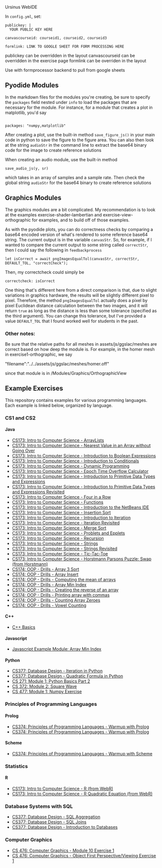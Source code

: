Ursinus WebIDE

In `config.yml`, set:

```
publickey: |  
  YOUR PUBLIC KEY HERE
```

`canvascourseid: courseid1, courseid2, courseid3`  

`formlink: LINK TO GOOGLE SHEET FOR FORM PROCESSING HERE`  

publickey can be overridden in the layout 
canvascourseid can be overridden in the exercise page
formlink can be overriden in the layout 

Use with formprocessor backend to pull from google sheets


## Pyodide Modules

In the markdown files for the modules you're creating, be sure to specify the <code>packages</code> field nested under <code>info</code> to load the packages that are necessary for the module.  For instance, for a module that creates a plot in matplotlib, you'd say

<code>
packages: "numpy,matplotlib"
</code>

After creating a plot, use the built-in method <code>save_figure_js()</code> in your main code in python to save the figure to the figure area.  You can also then look at the string <code>audioStr</code> in the command line to extract the base64 binary code for the image to create reference solutions

When creating an audio module, use the built-in method 

<code>save_audio_js(y, sr)</code>

which takes in an array of samples and a sample rate.  Then check the global string <code>audioStr</code> for the base64 binary to create reference solutions


## Graphics Modules

The graphics modules are a bit complicated.  My recommendation is to look at the examples exercise-shader-lambertian and exercise-view-orthographic for examples, and to build off of those examples.

As with the pyodide plots, you can do correctness checks by comparing a base64 encoded version of what's rendered to some reference base64 string.  The current output is in the variable <code>canvasStr</code>.  So, for example, if I wanted to compare the current output to some string called <code>correctStr</code>, then I could say the following in <code>feedbackprocess</code>

<code>let isCorrect = await pngImagesEqualTol(canvasStr, correctStr, DEFAULT_TOL, "correctCheck");</code>

Then, my correctcheck could simply be

<code>correctcheck: isCorrect</code>

One thing that's different here from a direct comparison is that, due to slight variations in graphics hardware, the results will be slightly different pixel to pixel.  Therefore, the method <code>pngImagesEqualTol</code> actually does a pixel by pixel Euclidean distance calculation between the two images, and it will return <code>true</code> as long as the distance is less than some tolerance (specified as the third argument).  You can change this tolerance, but I've provided a value <code>DEFAULT_TOL</code> that I found worked well for students in the past.

### Other notes:
Be sure that the relative paths for all meshes in assets/js/ggslac/meshes are correct based on how deep the module is.  For example, in the homer mesh in exercise1-orthographic, we say

"filename":"../../assets/js/ggslac/meshes/homer.off"

since that module is in /Modules/Graphics/OrthographicView

## Example Exercises

This repository contains examples for various programming languages. Each example is linked below, organized by language.

### CS1 and CS2

#### **Java**
- [CS173: Intro to Computer Science - ArrayLists](http://www.billmongan.com/Ursinus-WebIDE/Modules/ArrayLists/Exercise)
- [CS173: Intro to Computer Science - Nearest Value in an Array without Going Over](http://www.billmongan.com/Ursinus-WebIDE/Modules/Arrays/Exercise)
- [CS173: Intro to Computer Science - Introduction to Boolean Expressions](http://www.billmongan.com/Ursinus-WebIDE/Modules/Boolean/Exercise)
- [CS173: Intro to Computer Science - Introduction to Conditionals](http://www.billmongan.com/Ursinus-WebIDE/Modules/Conditionals/Exercise)
- [CS173: Intro to Computer Science - Dynamic Programming](http://www.billmongan.com/Ursinus-WebIDE/Modules/DynamicProgramming/Exercise)
- [CS173: Intro to Computer Science - Epoch Time Overflow Calculator](http://www.billmongan.com/Ursinus-WebIDE/Modules/EpochTime/Exercise)
- [CS173: Intro to Computer Science - Introduction to Primitive Data Types and Expressions](http://www.billmongan.com/Ursinus-WebIDE/Modules/Expressions/Exercise)
- [CS173: Intro to Computer Science - Introduction to Primitive Data Types and Expressions Revisited](http://www.billmongan.com/Ursinus-WebIDE/Modules/Expressions/Exercise2)
- [CS173: Intro to Computer Science - Four in a Row](http://www.billmongan.com/Ursinus-WebIDE/Modules/FourInARow/Exercise)
- [CS173: Intro to Computer Science - Functions](http://www.billmongan.com/Ursinus-WebIDE/Modules/Functions/Exercise)
- [CS173: Intro to Computer Science - Introduction to the NetBeans IDE](http://www.billmongan.com/Ursinus-WebIDE/Modules/IDE/Exercise)
- [CS173: Intro to Computer Science - Insertion Sort](http://www.billmongan.com/Ursinus-WebIDE/Modules/InsertionSort/Exercise)
- [CS173: Intro to Computer Science - Introduction to Iteration](http://www.billmongan.com/Ursinus-WebIDE/Modules/Iteration/Exercise)
- [CS173: Intro to Computer Science - Iteration Revisited](http://www.billmongan.com/Ursinus-WebIDE/Modules/Iteration/Exercise2)
- [CS173: Intro to Computer Science - Merge Sort](http://www.billmongan.com/Ursinus-WebIDE/Modules/MergeSort/Exercise)
- [CS173: Intro to Computer Science - Problets and Epplets](http://www.billmongan.com/Ursinus-WebIDE/Modules/Problets/Exercise)
- [CS173: Intro to Computer Science - Recursion](http://www.billmongan.com/Ursinus-WebIDE/Modules/Recursion/Exercise)
- [CS173: Intro to Computer Science - Strings](http://www.billmongan.com/Ursinus-WebIDE/Modules/Strings/Exercise)
- [CS173: Intro to Computer Science - Strings Revisited](http://www.billmongan.com/Ursinus-WebIDE/Modules/Strings/Exercise2)
- [CS173: Intro to Computer Science - Tic-Tac-Toe](http://www.billmongan.com/Ursinus-WebIDE/Modules/TicTacToe/Exercise)
- [CS173: Intro to Computer Science - Horstmann Parsons Puzzle: Swap (from Horstmann)](http://www.billmongan.com/Ursinus-WebIDE/Modules/Horstmann/Swap/Exercise)
- [CS174: OOP - Drills - Array 3 Sort](http://www.billmongan.com/Ursinus-WebIDE/ArrayDrills/Array3Sort)
- [CS174: OOP - Drills - Array Insert](http://www.billmongan.com/Ursinus-WebIDE/ArrayDrills/ArrayInsert)
- [CS174: OOP - Drills - Computing the mean of arrays](http://www.billmongan.com/Ursinus-WebIDE/ArrayDrills/ArrayMean)
- [CS174: OOP - Drills - Array Min Index](http://www.billmongan.com/Ursinus-WebIDE/ArrayDrills/ArrayMinIndex)
- [CS174: OOP - Drills - Creating the reverse of an array](http://www.billmongan.com/Ursinus-WebIDE/ArrayDrills/ArrayReverse)
- [CS174: OOP - Drills - Printing array with commas](http://www.billmongan.com/Ursinus-WebIDE/ArrayDrills/ArraySep)
- [CS174: OOP - Drills - Counting Array Zeroes](http://www.billmongan.com/Ursinus-WebIDE/ArrayDrills/ArrayZeroes)
- [CS174: OOP - Drills - Vowel Counting](http://www.billmongan.com/Ursinus-WebIDE/MiscDrills/StringVowels)

#### **C++**
- [C++ Basics](http://www.billmongan.com/Ursinus-WebIDE/Modules/Cpp/CppIntro)

#### **Javascript**
- [Javascript Example Module: Array Min Index](http://www.billmongan.com/Ursinus-WebIDE/Modules/Javascript/MinIndex)

#### **Python**
- [CS377: Database Design - Iteration in Python](http://www.billmongan.com/Ursinus-WebIDE/Modules/Python/Iteration/Exercise)
- [CS377: Database Design - Quadratic Formula in Python](http://www.billmongan.com/Ursinus-WebIDE/Modules/Python/Warmup/Exercise)
- [CS 271: Module 1: Python Basics Part 2](http://www.billmongan.com/Ursinus-WebIDE/Modules/Python/Slice/Exercise)
- [CS 372: Module 2: Square Wave](http://www.billmongan.com/Ursinus-WebIDE/Modules/Pyodide/AudioSquareWave)
- [CS 477: Module 1: Numpy Exercise](http://www.billmongan.com/Ursinus-WebIDE/Modules/Pyodide/PlotTenHeads)

### Principles of Programming Languages
#### **Prolog**
- [CS374: Principles of Programming Languages - Warmup with Prolog](http://www.billmongan.com/Ursinus-WebIDE/Modules/Prolog/Warmup/Exercise)
- [CS374: Principles of Programming Languages - Warmup with Prolog](http://www.billmongan.com/Ursinus-WebIDE/Modules/Prolog/Warmup/Exercise2)

#### **Scheme**
- [CS374: Principles of Programming Languages - Warmup with Scheme](http://www.billmongan.com/Ursinus-WebIDE/Modules/Scheme/Warmup/Exercise)

### Statistics
#### **R**
- [CS173: Intro to Computer Science - R (from WebR)](http://www.billmongan.com/Ursinus-WebIDE/Modules/R/TutorialExercise)
- [CS173: Intro to Computer Science - R Quadratic Equation (from WebR)](http://www.billmongan.com/Ursinus-WebIDE/Modules/R/QuadraticExercise)

### Database Systems with SQL
- [CS377: Database Design - SQL Aggregation](http://www.billmongan.com/Ursinus-WebIDE/Modules/SQL/Aggregation/Exercise)
- [CS377: Database Design - SQL Joins](http://www.billmongan.com/Ursinus-WebIDE/Modules/SQL/Join/Exercise)
- [CS377: Database Design - Introduction to Databases](http://www.billmongan.com/Ursinus-WebIDE/Modules/SQL/Warmup/Exercise)

### **Computer Graphics**
- [CS 476: Computer Graphics - Module 10 Exercise 1](http://www.billmongan.com/Ursinus-WebIDE/Modules/Graphics/IlluminationLambertian)
- [CS 476: Computer Graphics - Object First Perspective/Viewing Exercise 1](http://www.billmongan.com/Ursinus-WebIDE/Modules/Graphics/ViewOrthographic)
